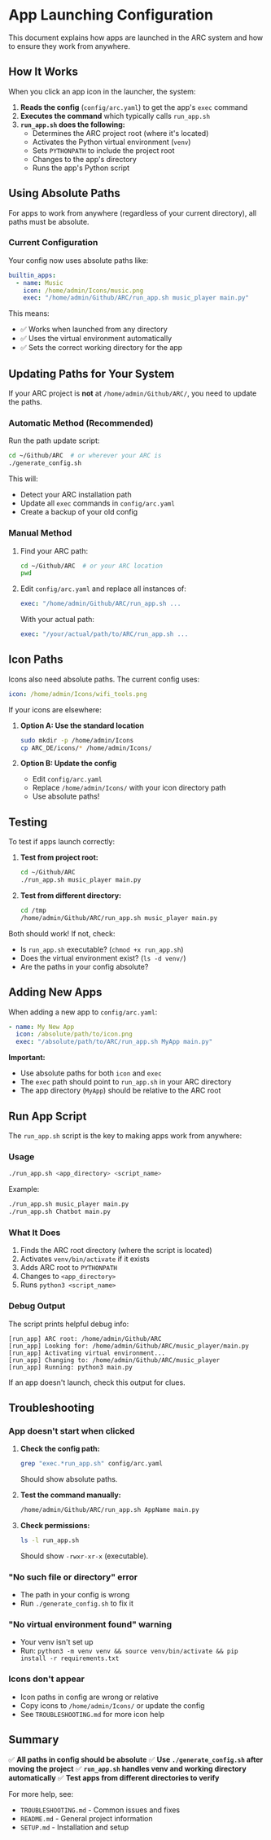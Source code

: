 # App Launching Configuration

This document explains how apps are launched in the ARC system and how to ensure they work from anywhere.

## How It Works

When you click an app icon in the launcher, the system:

1. **Reads the config** (`config/arc.yaml`) to get the app's `exec` command
2. **Executes the command** which typically calls `run_app.sh`
3. **`run_app.sh` does the following:**
   - Determines the ARC project root (where it's located)
   - Activates the Python virtual environment (`venv`)
   - Sets `PYTHONPATH` to include the project root
   - Changes to the app's directory
   - Runs the app's Python script

## Using Absolute Paths

For apps to work from anywhere (regardless of your current directory), all paths must be absolute.

### Current Configuration

Your config now uses absolute paths like:

```yaml
builtin_apps:
  - name: Music
    icon: /home/admin/Icons/music.png
    exec: "/home/admin/Github/ARC/run_app.sh music_player main.py"
```

This means:
- ✅ Works when launched from any directory
- ✅ Uses the virtual environment automatically
- ✅ Sets the correct working directory for the app

## Updating Paths for Your System

If your ARC project is **not** at `/home/admin/Github/ARC/`, you need to update the paths.

### Automatic Method (Recommended)

Run the path update script:

```bash
cd ~/Github/ARC  # or wherever your ARC is
./generate_config.sh
```

This will:
- Detect your ARC installation path
- Update all `exec` commands in `config/arc.yaml`
- Create a backup of your old config

### Manual Method

1. Find your ARC path:
   ```bash
   cd ~/Github/ARC  # or your ARC location
   pwd
   ```
   
2. Edit `config/arc.yaml` and replace all instances of:
   ```yaml
   exec: "/home/admin/Github/ARC/run_app.sh ...
   ```
   
   With your actual path:
   ```yaml
   exec: "/your/actual/path/to/ARC/run_app.sh ...
   ```

## Icon Paths

Icons also need absolute paths. The current config uses:

```yaml
icon: /home/admin/Icons/wifi_tools.png
```

If your icons are elsewhere:

1. **Option A: Use the standard location**
   ```bash
   sudo mkdir -p /home/admin/Icons
   cp ARC_DE/icons/* /home/admin/Icons/
   ```

2. **Option B: Update the config**
   - Edit `config/arc.yaml`
   - Replace `/home/admin/Icons/` with your icon directory path
   - Use absolute paths!

## Testing

To test if apps launch correctly:

1. **Test from project root:**
   ```bash
   cd ~/Github/ARC
   ./run_app.sh music_player main.py
   ```

2. **Test from different directory:**
   ```bash
   cd /tmp
   /home/admin/Github/ARC/run_app.sh music_player main.py
   ```

Both should work! If not, check:
- Is `run_app.sh` executable? (`chmod +x run_app.sh`)
- Does the virtual environment exist? (`ls -d venv/`)
- Are the paths in your config absolute?

## Adding New Apps

When adding a new app to `config/arc.yaml`:

```yaml
- name: My New App
  icon: /absolute/path/to/icon.png
  exec: "/absolute/path/to/ARC/run_app.sh MyApp main.py"
```

**Important:**
- Use absolute paths for both `icon` and `exec`
- The `exec` path should point to `run_app.sh` in your ARC directory
- The app directory (`MyApp`) should be relative to the ARC root

## Run App Script

The `run_app.sh` script is the key to making apps work from anywhere:

### Usage

```bash
./run_app.sh <app_directory> <script_name>
```

Example:
```bash
./run_app.sh music_player main.py
./run_app.sh Chatbot main.py
```

### What It Does

1. Finds the ARC root directory (where the script is located)
2. Activates `venv/bin/activate` if it exists
3. Adds ARC root to `PYTHONPATH`
4. Changes to `<app_directory>`
5. Runs `python3 <script_name>`

### Debug Output

The script prints helpful debug info:

```
[run_app] ARC root: /home/admin/Github/ARC
[run_app] Looking for: /home/admin/Github/ARC/music_player/main.py
[run_app] Activating virtual environment...
[run_app] Changing to: /home/admin/Github/ARC/music_player
[run_app] Running: python3 main.py
```

If an app doesn't launch, check this output for clues.

## Troubleshooting

### App doesn't start when clicked

1. **Check the config path:**
   ```bash
   grep "exec.*run_app.sh" config/arc.yaml
   ```
   Should show absolute paths.

2. **Test the command manually:**
   ```bash
   /home/admin/Github/ARC/run_app.sh AppName main.py
   ```

3. **Check permissions:**
   ```bash
   ls -l run_app.sh
   ```
   Should show `-rwxr-xr-x` (executable).

### "No such file or directory" error

- The path in your config is wrong
- Run `./generate_config.sh` to fix it

### "No virtual environment found" warning

- Your venv isn't set up
- Run: `python3 -m venv venv && source venv/bin/activate && pip install -r requirements.txt`

### Icons don't appear

- Icon paths in config are wrong or relative
- Copy icons to `/home/admin/Icons/` or update the config
- See `TROUBLESHOOTING.md` for more icon help

## Summary

✅ **All paths in config should be absolute**
✅ **Use `./generate_config.sh` after moving the project**
✅ **`run_app.sh` handles venv and working directory automatically**
✅ **Test apps from different directories to verify**

For more help, see:
- `TROUBLESHOOTING.md` - Common issues and fixes
- `README.md` - General project information
- `SETUP.md` - Installation and setup

